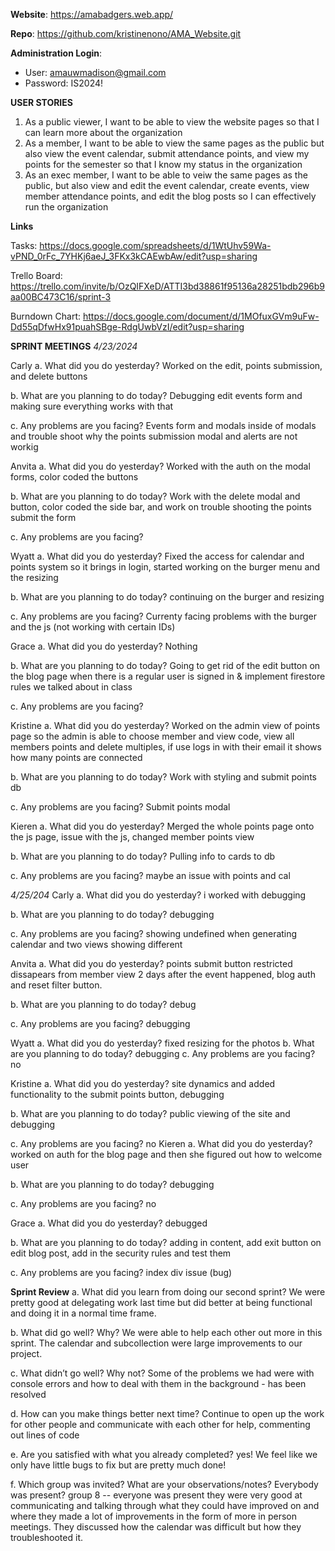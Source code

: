 **Website**: https://amabadgers.web.app/


**Repo**: https://github.com/kristinenono/AMA_Website.git


**Administration Login**:
- User: amauwmadison@gmail.com
- Password: IS2024!


**USER STORIES**
1. As a public viewer, I want to be able to view the website pages so that I can learn more about the organization
2. As a member, I want to be able to view the same pages as the public but also view the event calendar, submit attendance points, and view my points for the semester so that I know my status in the organization
3. As an exec member, I want to be able to veiw the same pages as the public, but also view and edit the event calendar, create events, view member attendance points, and edit the blog posts so I can effectively run the organization

**Links**

Tasks: https://docs.google.com/spreadsheets/d/1WtUhv59Wa-vPND_0rFc_7YHKj6aeJ_3FKx3kCAEwbAw/edit?usp=sharing


Trello Board: https://trello.com/invite/b/OzQIFXeD/ATTI3bd38861f95136a28251bdb296b9aa00BC473C16/sprint-3


Burndown Chart: https://docs.google.com/document/d/1MOfuxGVm9uFw-Dd55qDfwHx91puahSBge-RdgUwbVzI/edit?usp=sharing


**SPRINT MEETINGS**
*4/23/2024*

Carly
a. What did you do yesterday?
Worked on the edit, points submission, and delete buttons

b. What are you planning to do today?
Debugging edit events form and making sure everything works with that

c. Any problems are you facing?
Events form and modals inside of modals and trouble shoot why the points submission modal and alerts are not workig

Anvita
a. What did you do yesterday?
Worked with the auth on the modal forms, color coded the buttons

b. What are you planning to do today?
Work with the delete modal and button, color coded the side bar, and work on trouble shooting the points submit the form

c. Any problems are you facing?


Wyatt
a. What did you do yesterday?
Fixed the access for calendar and points system so it brings in login, started working on the burger menu and the resizing 

b. What are you planning to do today?
continuing on the burger and resizing

c. Any problems are you facing?
Currenty facing problems with the burger and the js (not working with certain IDs)

Grace
a. What did you do yesterday?
Nothing

b. What are you planning to do today?
Going to get rid of the edit button on the blog page when there is a regular user is signed in & implement firestore rules we talked about in class

c. Any problems are you facing?

Kristine
a. What did you do yesterday?
Worked on the admin view of points page so the admin is able to choose member and view code, view all members points and delete multiples, if use logs in with their email it shows how many points are connected

b. What are you planning to do today?
Work with styling and submit points db

c. Any problems are you facing?
Submit points modal

Kieren
a. What did you do yesterday?
Merged the whole points page onto the js page, issue with the js, changed member points view

b. What are you planning to do today?
Pulling info to cards to db 

c. Any problems are you facing?
maybe an issue with points and cal


*4/25/204*
Carly 
a. What did you do yesterday?
i worked with debugging 

b. What are you planning to do today?
debugging

c. Any problems are you facing?
showing undefined when generating calendar and two views showing different

Anvita 
a. What did you do yesterday?
points submit button restricted dissapears from member view 2 days after the event happened, blog auth and reset filter button.

b. What are you planning to do today?
debug

c. Any problems are you facing?
debugging 


Wyatt
a. What did you do yesterday?
fixed resizing for the photos
b. What are you planning to do today?
debugging
c. Any problems are you facing?
no

Kristine
a. What did you do yesterday?
site dynamics and added functionality to the submit points button, debugging 

b. What are you planning to do today?
public viewing of the site and debugging

c. Any problems are you facing?
no
Kieren
a. What did you do yesterday?
worked on auth for the blog page and then she figured out how to welcome user

b. What are you planning to do today?
debugging

c. Any problems are you facing?
no

Grace
a. What did you do yesterday?
debugged

b. What are you planning to do today?
adding in content, add exit button on edit blog post, add in the security rules and test them

c. Any problems are you facing?
index div issue (bug)


**Sprint Review**
a. What did you learn from doing our second sprint?
We were pretty good at delegating work last time but did better at being functional and doing it in a normal time frame. 

b. What did go well? Why?
We were able to help each other out more in this sprint. The calendar and subcollection were large improvements to our project. 

c. What didn’t go well? Why not?
Some of the problems we had were with console errors and how to deal with them in the background - has been resolved

d. How can you make things better next time?
Continue to open up the work for other people and communicate with each other for help, commenting out lines of code 

e. Are you satisfied with what you already completed?
yes! We feel like we only have little bugs to fix but are pretty much done!

f. Which group was invited? What are your observations/notes? Everybody was present?
group 8 -- everyone was present 
they were very good at communicating and talking through what they could have improved on and where they made a lot of improvements in the form of more in person meetings. They discussed how the calendar was difficult but how they troubleshooted it. 

